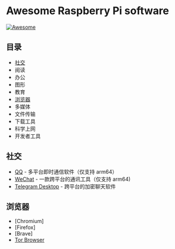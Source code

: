 # Awesome Raspberry Pi software

<p align="left">
<a href="https://github.com/sindresorhus/awesome"><img alt="Awesome" 
src="https://cdn.rawgit.com/sindresorhus/awesome/d7305f38d29fed78fa85652e3a63e154dd8e8829/media/badge.svg" /></a>
</p>

## 目录
- [社交](#社交)
- 阅读
- 办公
- 图形
- 教育
- [浏览器](#浏览器)
- 多媒体
- 文件传输
- 下载工具
- 科学上网
- 开发者工具

## 社交
- [QQ](https://im.qq.com/linuxqq/index.html) - 多平台即时通信软件（仅支持 arm64）
- [WeChat](https://gitee.com/openfans-community/debian-pi-aarch64-apps/tree/master/apps/wechat) - 一款跨平台的通讯工具（仅支持 arm64)
- [Telegram Desktop](https://snapcraft.io/telegram-desktop) - 跨平台的加密聊天软件

## 浏览器
- [Chromium]
- [Firefox]
- [Brave]
- [Tor Browser](https://sourceforge.net/projects/tor-browser-ports/files/)

